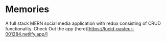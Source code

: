 # Memories
A full stack MERN social media application with redux consisting of CRUD functionality.
Check Out the app (here)[https://lucid-pasteur-001284.netlify.app/]
